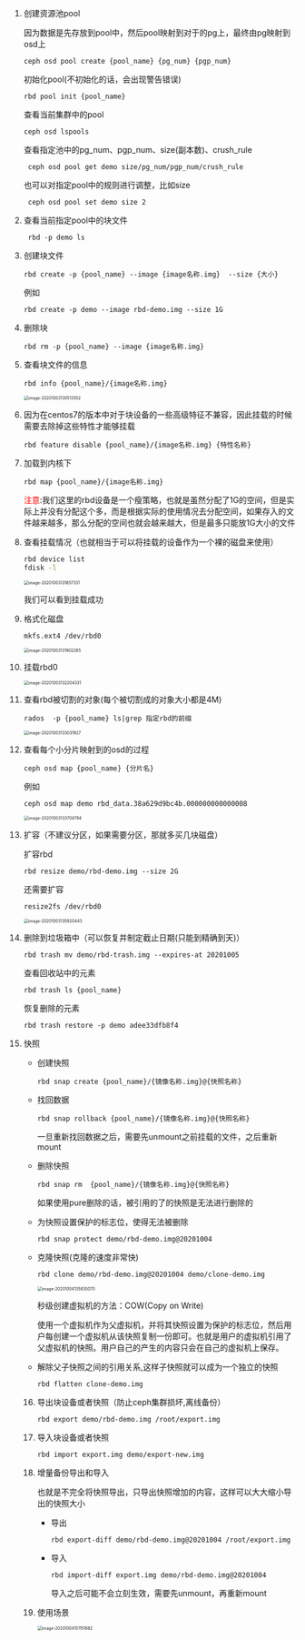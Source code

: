 1. 创建资源池pool

   因为数据是先存放到pool中，然后pool映射到对于的pg上，最终由pg映射到osd上

   `ceph osd pool create {pool_name} {pg_num} {pgp_num}`

   初始化pool(不初始化的话，会出现警告错误)

   `rbd pool init {pool_name}`

   查看当前集群中的pool

   `ceph osd lspools`

   查看指定池中的pg_num、pgp_num、size(副本数)、crush_rule

   ` ceph osd pool get demo size/pg_num/pgp_num/crush_rule`

   也可以对指定pool中的规则进行调整，比如size

   ` ceph osd pool set demo size 2`

2. 查看当前指定pool中的块文件

   ` rbd -p demo ls`

3. 创建块文件

   `rbd create -p {pool_name} --image {image名称.img}  --size {大小}`

   例如

   `rbd create -p demo --image rbd-demo.img --size 1G`

4. 删除块

   `rbd rm -p {pool_name} --image {image名称.img}`

5. 查看块文件的信息

   `rbd info {pool_name}/{image名称.img}`		

   <img src="https://raw.githubusercontent.com/CooperXJ/ImageBed/master/img/20201003130519.png" alt="image-20201003130513552" style="zoom:50%;" />

6. 因为在centos7的版本中对于块设备的一些高级特征不兼容，因此挂载的时候需要去除掉这些特性才能够挂载

   `rbd feature disable {pool_name}/{image名称.img} {特性名称}`

7. 加载到内核下

   `rbd map {pool_name}/{image名称.img}`

   <font color=red>注意</font>:我们这里的rbd设备是一个瘦策略，也就是虽然分配了1G的空间，但是实际上并没有分配这个多，而是根据实际的使用情况去分配空间，如果存入的文件越来越多，那么分配的空间也就会越来越大，但是最多只能放1G大小的文件

8. 查看挂载情况（也就相当于可以将挂载的设备作为一个裸的磁盘来使用）

   ```bash
   rbd device list
   fdisk -l
   ```

   <img src="https://raw.githubusercontent.com/CooperXJ/ImageBed/master/img/20201003131929.png" alt="image-20201003131657331" style="zoom:50%;" />

   我们可以看到挂载成功

9. 格式化磁盘

   `mkfs.ext4 /dev/rbd0`

   <img src="https://raw.githubusercontent.com/CooperXJ/ImageBed/master/img/20201003131907.png" alt="image-20201003131902265" style="zoom:50%;" />

10. 挂载rbd0

    <img src="https://raw.githubusercontent.com/CooperXJ/ImageBed/master/img/20201003132209.png" alt="image-20201003132204331" style="zoom:50%;" />

11. 查看rbd被切割的对象(每个被切割成的对象大小都是4M)

    `rados  -p {pool_name} ls|grep 指定rbd的前缀`

    <img src="https://raw.githubusercontent.com/CooperXJ/ImageBed/master/img/20201003133036.png" alt="image-20201003133031927" style="zoom:50%;" />

12. 查看每个小分片映射到的osd的过程

    `ceph osd map {pool_name} {分片名}`

    例如

    `ceph osd map demo rbd_data.38a629d9bc4b.000000000000008`

    <img src="https://raw.githubusercontent.com/CooperXJ/ImageBed/master/img/20201003133710.png" alt="image-20201003133704794" style="zoom:50%;" />

13. 扩容（不建议分区，如果需要分区，那就多买几块磁盘）

    扩容rbd

    `rbd resize demo/rbd-demo.img --size 2G`

    还需要扩容

    `resize2fs /dev/rbd0`

    <img src="https://raw.githubusercontent.com/CooperXJ/ImageBed/master/img/20201003140102.png" alt="image-20201003135920443" style="zoom:50%;" />

    

14. 删除到垃圾箱中（可以恢复并制定截止日期(只能到精确到天)）

    `rbd trash mv demo/rbd-trash.img --expires-at 20201005`

    查看回收站中的元素

    `rbd trash ls {pool_name}`

    恢复删除的元素

    `rbd trash restore -p demo adee33dfb8f4`

15. 快照

    - 创建快照

      `rbd snap create {pool_name}/{镜像名称.img}@{快照名称}`

    - 找回数据

      `rbd snap rollback {pool_name}/{镜像名称.img}@{快照名称}`

      一旦重新找回数据之后，需要先unmount之前挂载的文件，之后重新mount

    - 删除快照

      `rbd snap rm  {pool_name}/{镜像名称.img}@{快照名称}`

      如果使用pure删除的话，被引用的了的快照是无法进行删除的

    - 为快照设置保护的标志位，使得无法被删除

      `rbd snap protect demo/rbd-demo.img@20201004`

    - 克隆快照(克隆的速度非常快)

      `rbd clone demo/rbd-demo.img@20201004 demo/clone-demo.img`

      <img src="https://raw.githubusercontent.com/CooperXJ/ImageBed/master/img/20201004135851.png" alt="image-20201004135835070" style="zoom:50%;" />

      秒级创建虚拟机的方法：COW(Copy on Write) 

      使用一个虚拟机作为父虚拟机，并将其快照设置为保护的标志位，然后用户每创建一个虚拟机从该快照复制一份即可。也就是用户的虚拟机引用了父虚拟机的快照。用户自己的产生的内容只会在自己的虚拟机上保存。

    - 解除父子快照之间的引用关系,这样子快照就可以成为一个独立的快照

      `rbd flatten clone-demo.img`

    16. 导出块设备或者快照（防止ceph集群损坏,离线备份）

        `rbd export demo/rbd-demo.img /root/export.img`

    17. 导入块设备或者快照

        `rbd import export.img demo/export-new.img`

    18. 增量备份导出和导入

        也就是不完全将快照导出，只导出快照增加的内容，这样可以大大缩小导出的快照大小

        - 导出

          `rbd export-diff demo/rbd-demo.img@20201004 /root/export.img`

        - 导入

          `rbd import-diff export.img demo/rbd-demo.img@20201004`

          导入之后可能不会立刻生效，需要先unmount，再重新mount

    19. 使用场景

        <img src="https://raw.githubusercontent.com/CooperXJ/ImageBed/master/img/20201004151156.png" alt="image-20201004151151662" style="zoom:50%;" />

    

